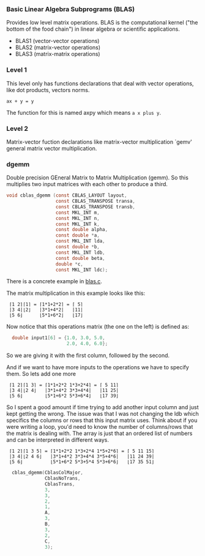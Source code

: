 ### Basic Linear Algebra Subprograms (BLAS)
Provides low level matrix operations.
BLAS is the computational kernel ("the bottom of the food chain") in linear
algebra or scientific applications. 

* BLAS1 (vector-vector operations)
* BLAS2 (matrix-vector operations)
* BLAS3 (matrix-matrix operations)

### Level 1
This level only has functions declarations that deal with vector operations,
like dot products, vectors norms.
```
ax + y = y
```
The function for this is named axpy which means `a x plus y`.

### Level 2
Matrix-vector fuction declarations like matrix-vector multiplication
`gemv' general matrix vector multiplication.

### dgemm
Double precision GEneral Matrix to Matrix Multiplication (gemm).
So this multiplies two input matrices with each other to produce a third.

```c
void cblas_dgemm (const CBLAS_LAYOUT layout,
                  const CBLAS_TRANSPOSE transa,
                  const CBLAS_TRANSPOSE transb,
                  const MKL_INT m,
                  const MKL_INT n,
                  const MKL_INT k,
                  const double alpha,
                  const double *a,
                  const MKL_INT lda,
                  const double *b,
                  const MKL_INT ldb,
                  const double beta,
                  double *c,
                  const MKL_INT ldc);
```

There is a concrete example in [blas.c](../src/blas.c).

The matrix multiplication in this example looks like this:
```
 ⌈1 2⌉⌈1⌉ = ⌈1*1+2*2⌉ = ⌈ 5⌉                                               
 |3 4|⌊2⌋   |3*1+4*2|   |11|
 ⌊5 6⌋      ⌊5*1+6*2⌋   ⌊17⌋
```
Now notice that this operations matrix (the one on the left) is defined as:
```c
  double input1[6] = {1.0, 3.0, 5.0,
                      2.0, 4.0, 6.0};
```
So we are giving it with the first column, followed by the second.

And if we want to have more inputs to the operations we have to specify them.
So lets add one more
```
 ⌈1 2⌉⌈1 3⌉ = ⌈1*1+2*2 1*3+2*4⌉ = ⌈ 5 11⌉                                               
 |3 4|⌊2 4⌋   |3*1+4*2 3*3+4*4|   |11 25|
 ⌊5 6⌋        ⌊5*1+6*2 5*3+6*4⌋   ⌊17 39⌋
```
So I spent a good amount if time trying to add another input column and just
kept getting the wrong. The issue was that I was not changing the ldb which
specifics the columns or rows that this input matrix uses. Think about if you
were writing a loop, you'd need to know the number of columns/rows that the
matrix is dealing with. The array is just that an ordered list of numbers and
can be interpreted in different ways.

```
 ⌈1 2⌉⌈1 3 5⌉ = ⌈1*1+2*2 1*3+2*4 1*5+2*6⌉ = ⌈ 5 11 15⌉                                               
 |3 4|⌊2 4 6⌋   |3*1+4*2 3*3+4*4 3*5+4*6|   |11 24 39|
 ⌊5 6⌋          ⌊5*1+6*2 5*3+5*4 5*3+6*6⌋   ⌊17 35 51⌋
```

```c
  cblas_dgemm(CblasColMajor,
              CblasNoTrans,
              CblasTrans, 
              3,
              3,
              2,
              1,
              A,
              3,
              B,
              3,
              2,
              C,
              3);
```

